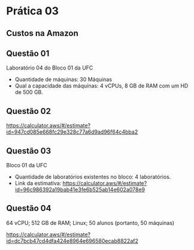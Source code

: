 # Prática 03

## Custos na Amazon


## Questão 01

Laboratório 04 do Bloco 01 da UFC
   - Quantidade de máquinas: 30 Máquinas 
   - Qual a capacidade das máquinas: 4 vCPUs, 8 GB de RAM com um HD de 500 GB.  


## Questão 02 

https://calculator.aws/#/estimate?id=947cd085e668fc29e328c77a6d9ad96f64c4bba2


## Questão 03

Bloco 01 da UFC
   - Quantidade de laboratórios existentes no bloco: 4 laboratórios.
   - Link da estimativa: https://calculator.aws/#/estimate?id=96c986392a19bab41e3fe6b525ab14e602a078e9

## Questão 04 

64 vCPU;
512 GB de RAM;
Linux;
50 alunos (portanto, 50 máquinas)

https://calculator.aws/#/estimate?id=dc7bcb47cd4dfa424e8964e696580ecab8822af2
